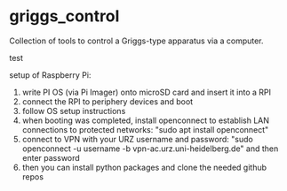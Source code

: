 # griggs_control
Collection of tools to control a Griggs-type apparatus via a computer.

test

setup of Raspberry Pi:
1. write PI OS (via Pi Imager) onto microSD card and insert it into a RPI
2. connect the RPI to periphery devices and boot
3. follow OS setup instructions
4. when booting was completed, install openconnect to establish LAN connections to protected networks: "sudo apt install openconnect"
5. connect to VPN with your URZ username and password: "sudo openconnect -u username -b vpn-ac.urz.uni-heidelberg.de" and then enter password
6. then you can install python packages and clone the needed github repos

